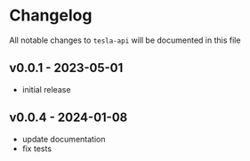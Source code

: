# Changelog

All notable changes to `tesla-api` will be documented in this file

## v0.0.1 - 2023-05-01

- initial release

## v0.0.4 - 2024-01-08

- update documentation
- fix tests
